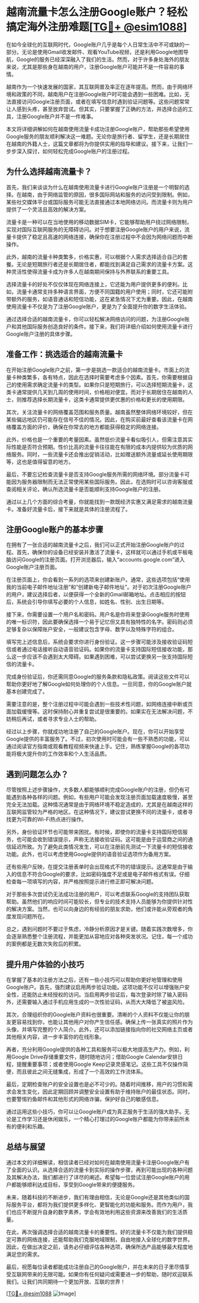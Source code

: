 # 越南流量卡怎么注册Google账户？轻松搞定海外注册难题[[TG💪+ @esim1088](https://t.me/s/esim1088)]

在如今全球化的互联网时代，Google账户几乎是每个人日常生活中不可或缺的一部分。无论是使用Gmail收发邮件、观看YouTube视频，还是利用Google地图导航，Google的服务已经深深融入了我们的生活。然而，对于许多身处海外的朋友来说，尤其是那些身在越南的用户，注册Google账户可能并不是一件容易的事情。

越南作为一个快速发展的国家，其互联网普及率正在逐年提高。然而，由于网络环境和政策的不同，越南用户在注册Google账户时可能会遇到一些困难。比如，无法直接访问Google注册页面，或者在填写信息时遇到验证问题等。这些问题常常让人感到头疼，甚至放弃尝试。但其实，只要掌握了正确的方法，并选择合适的工具，注册Google账户并不是一件难事。

本文将详细讲解如何在越南使用流量卡成功注册Google账户，帮助那些希望使用Google服务的朋友顺利解决这一难题。无论你是旅行者、留学生，还是长期居住在越南的外籍人士，这篇文章都将为你提供实用的指导和建议。接下来，让我们一步步深入探讨，如何轻松完成Google账户的注册过程。

## 为什么选择越南流量卡？

首先，我们来谈谈为什么在越南使用流量卡进行Google账户注册是一个明智的选择。在越南，由于网络监管的原因，很多国际网站和服务的访问受到限制。例如，某些社交媒体平台或国际服务可能无法直接通过本地网络访问。而流量卡则为用户提供了一个灵活且高效的解决方案。

流量卡是一种可以在当地使用的移动数据SIM卡，它能够帮助用户绕过网络限制，实现对国际互联网服务的无障碍访问。对于想要注册Google账户的用户来说，流量卡提供了稳定且高速的网络连接，确保你在注册过程中不会因为网络问题而中断操作。

此外，越南的流量卡种类繁多，价格实惠，可以根据个人需求选择适合自己的套餐。无论是短期旅行者还是长期居住者，都能找到满足自己需求的流量卡方案。这种灵活性使得流量卡成为许多人在越南期间保持与外界联系的重要工具。

选择流量卡的好处不仅仅体现在网络连接上，它还能为用户提供更多的便利。比如，流量卡通常支持多种语言界面，方便不同国籍的用户使用；同时，它还可能附带额外的服务，如语音通话和短信功能，这在紧急情况下尤为重要。因此，在越南使用流量卡不仅是为了注册Google账户，更是为了全面提升你的数字生活体验。

通过选择合适的越南流量卡，你可以轻松解决网络访问的问题，为注册Google账户和其他国际服务创造良好的条件。接下来，我们将详细介绍如何使用流量卡进行Google账户注册的具体步骤。

## 准备工作：挑选适合的越南流量卡

在开始注册Google账户之前，第一步是挑选一款适合的越南流量卡。市面上的流量卡种类繁多，各有特点，因此在选择时需要考虑多个因素。首先，你需要根据自己的使用需求确定流量卡的类型。如果你只是短期旅行，可以选择短期流量卡，这类卡通常提供几天到几周的使用时间，价格相对便宜。而对于长期居住在越南的人士，则推荐选择长期流量卡，这类卡通常提供更优惠的价格和更长的使用期限。

其次，关注流量卡的网络覆盖范围和服务质量。越南虽然整体网络环境较好，但在某些偏远地区仍可能存在信号不佳的情况。因此，在购买前最好查看该流量卡在网络覆盖方面的评价，确保在你常去的地方都能获得稳定的网络连接。

此外，价格也是一个重要的考量因素。虽然低价流量卡看似吸引人，但需注意其实际性能是否符合预期。性价比高的流量卡往往能在有限的成本内提供较为优质的网络服务。同时，一些流量卡还会推出促销活动，比如赠送额外流量或延长使用期限等，这也是值得留意的地方。

最后，不要忘记检查流量卡是否支持Google服务所需的网络环境。部分流量卡可能因为服务器限制而无法正常使用某些国际服务。因此，在选购时可以咨询客服或查阅相关评论，确认所选流量卡是否能顺利支持Google账户的注册。

通过以上几个方面的综合考量，你就能找到一款既经济实惠又满足需求的越南流量卡。准备好流量卡后，接下来就是具体的注册流程了。

## 注册Google账户的基本步骤

在拥有了一张合适的越南流量卡之后，我们可以正式开始注册Google账户的过程。首先，确保你的设备已经安装并激活了流量卡，这样就可以通过手机或平板电脑访问Google的注册页面。打开浏览器后，输入“accounts.google.com”进入Google账户注册页面。

在注册页面上，你会看到一系列的选项来创建新账户。通常，这些选项包括“使用我的当前电子邮件地址注册”和“创建新电子邮件地址”。对于初次注册Google账户的用户，建议选择后者，以便获得一个全新的Gmail邮箱地址。点击相应的按钮后，系统会引导你填写必要的个人信息，如姓名、性别、出生日期等。

接下来，你需要设置一个用户名和密码。用户名是你将来登录Google服务时使用的唯一标识符，因此要确保选择一个易于记忆但又具有独特性的名字。密码则必须足够复杂以保障账户安全，一般建议包含字母、数字以及特殊字符的组合。

填写完上述信息后，系统会要求你进行身份验证。这一步骤可能涉及接收验证码短信或者通过电话接听自动语音验证码。如果你的流量卡支持国际短信接收功能，那么这一步应该不会遇到太大障碍。如果遇到困难，可以尝试更换另一张支持国际短信的流量卡。

完成身份验证后，你还需同意Google的服务条款和隐私政策。阅读这些文件可以帮助你更好地了解Google如何处理你的个人信息。一旦同意，你的Google账户就基本创建完成了。

需要注意的是，整个注册过程中可能会遇到一些技术性问题，如网络连接中断或页面加载缓慢等。这时保持耐心并重复尝试是很重要的。如果实在无法解决问题，不妨稍后再试，或者寻求专业人士的帮助。

经过以上步骤，你就成功地注册了自己的Google账户。现在，你可以开始享受Google提供的丰富服务了。不过，初次使用时可能会有一些不熟悉的功能，可以通过阅读官方指南或观看教程视频来快速上手。记住，熟练掌握Google的各项功能将极大提升你的工作效率和个人生活品质。

## 遇到问题怎么办？

尽管按照上述步骤操作，大多数人都能够顺利完成Google账户的注册，但仍有可能遇到各种各样的问题。例如，有些用户可能会发现注册页面加载速度极慢，甚至完全无法加载。这种情况通常是由于网络环境不稳定造成的，尤其是在越南这样的互联网监管较为严格的地区。在这种情况下，建议尝试更换不同的流量卡，或者寻找更为可靠的Wi-Fi热点进行操作。

另外，身份验证环节也可能带来困扰。有时候，即使你的流量卡支持国际短信服务，也可能会收到错误提示，声称无法接收验证码。这可能是由于运营商之间的通信延迟所致。为了避免此类情况发生，可以在注册前先测试一下流量卡的短信接收功能。此外，也可以考虑使用Google提供的语音验证选项作为备用方案。

还有些用户反映，在提交注册表单时会出现格式不符的错误提示。这通常是由于输入的信息不符合Google的要求，比如密码强度不足或是电子邮件格式有误。仔细检查每一项填写的内容，并严格按照提示进行修正即可解决问题。

对于那些多次尝试仍无法成功注册的用户，可以考虑联系Google的支持团队获取帮助。虽然他们的响应时间可能较长，但专业的技术支持人员能够为你提供针对性的解决方案。当然，也可以向身边的有经验的朋友求助，他们或许能从旁观者的角度发现问题所在。

总之，遇到问题时不要过于焦虑，冷静分析原因才是关键。随着实践次数增多，你会逐渐熟悉整个注册流程，并能更加从容地应对各种突发状况。记住，每一个成功的案例都是无数次失败后的积累。

## 提升用户体验的小技巧

在掌握了基本的注册方法之后，还有一些小技巧可以帮助你更好地管理和使用Google账户。首先，强烈建议启用两步验证功能。这项功能不仅可以增强账户安全性，还能防止未经授权的访问。当启用两步验证后，每次登录时除了输入密码外，还需要输入通过手机应用生成的一次性验证码，从而大大降低了被盗风险。

其次，合理组织你的Google账户资料也很重要。清晰的个人资料不仅能让你的朋友更容易找到你，也能让其他用户对你产生信任感。确保上传一张真实的照片作为头像，并填写完整的个人简介。此外，还可以添加链接指向你的社交网络主页或者其他相关内容，进一步丰富你的在线形象。

再者，充分利用Google提供的各种工具和服务可以极大地提高生产力。例如，利用Google Drive存储重要文件，随时随地访问；借助Google Calendar安排日程，提醒重要事项；或者使用Google Keep记录灵感笔记。这些工具不仅操作简便，而且彼此之间无缝集成，形成了一个高效的工作流体系。

最后，定期检查账户的安全设置也是必不可少的。随着时间推移，用户的习惯和需求会发生变化，因此定期回顾并调整安全设置有助于维持账户的最佳状态。同时，也要警惕钓鱼邮件和其他形式的网络诈骗，保护好自己的敏感信息。

通过运用这些小技巧，你可以让Google账户成为真正服务于生活的强大助手。无论是工作学习还是休闲娱乐，一个精心打理过的Google账户都能为你带来前所未有的便利和乐趣。

## 总结与展望

通过本文的详细解读，相信读者已经对如何在越南使用流量卡注册Google账户有了全面的认识。从选择合适的流量卡到实际的操作步骤，再到可能出现的各种问题及其解决办法，我们都进行了详尽的阐述。希望每一位尝试注册Google账户的用户都能够顺利达成目标，享受到Google带来的便捷服务。

未来，随着科技的不断进步，我们有理由相信，无论是Google还是其他类似的国际服务平台，都将为我们提供更多样化、更智能化的功能和服务。而作为用户，我们也应不断提升自身的数字素养，学会有效地利用这些资源来改善我们的生活质量。

在此，再次强调选择合适的越南流量卡的重要性。好的流量卡不仅能为我们提供稳定可靠的网络连接，还能帮助我们克服地域限制，自由地接入全球化的数字世界。因此，在做出决定之前，请务必仔细评估各种选项，确保所选产品能够最大程度地满足您的需求。

最后，祝愿每位读者都能成功注册自己的Google账户，并在未来的日子里尽情享受互联网带来的无限可能。如果你有任何疑问或需要进一步的帮助，随时欢迎联系我们。让我们共同期待一个更加开放、互联的世界！

[[TG💪+ @esim1088](https://t.me/s/esim1088) ![Image](https://i.postimg.cc/4NQfJmqS/Snipaste-2025-05-13-00-14-12.png)]